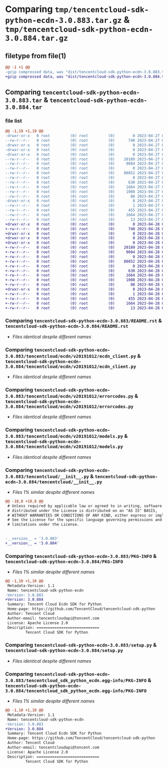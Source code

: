 # Comparing `tmp/tencentcloud-sdk-python-ecdn-3.0.883.tar.gz` & `tmp/tencentcloud-sdk-python-ecdn-3.0.884.tar.gz`

## filetype from file(1)

```diff
@@ -1 +1 @@
-gzip compressed data, was "dist/tencentcloud-sdk-python-ecdn-3.0.883.tar", last modified: Thu Apr 27 00:31:59 2023, max compression
+gzip compressed data, was "dist/tencentcloud-sdk-python-ecdn-3.0.884.tar", last modified: Fri Apr 28 02:18:41 2023, max compression
```

## Comparing `tencentcloud-sdk-python-ecdn-3.0.883.tar` & `tencentcloud-sdk-python-ecdn-3.0.884.tar`

### file list

```diff
@@ -1,19 +1,19 @@
-drwxr-xr-x   0 root         (0) root         (0)        0 2023-04-27 00:31:59.000000 tencentcloud-sdk-python-ecdn-3.0.883/
--rw-r--r--   0 root         (0) root         (0)      740 2023-04-27 00:31:59.000000 tencentcloud-sdk-python-ecdn-3.0.883/README.rst
-drwxr-xr-x   0 root         (0) root         (0)        0 2023-04-27 00:31:59.000000 tencentcloud-sdk-python-ecdn-3.0.883/tencentcloud/
-drwxr-xr-x   0 root         (0) root         (0)        0 2023-04-27 00:31:59.000000 tencentcloud-sdk-python-ecdn-3.0.883/tencentcloud/ecdn/
-drwxr-xr-x   0 root         (0) root         (0)        0 2023-04-27 00:31:59.000000 tencentcloud-sdk-python-ecdn-3.0.883/tencentcloud/ecdn/v20191012/
--rw-r--r--   0 root         (0) root         (0)    20189 2023-04-27 00:31:59.000000 tencentcloud-sdk-python-ecdn-3.0.883/tencentcloud/ecdn/v20191012/ecdn_client.py
--rw-r--r--   0 root         (0) root         (0)     9084 2023-04-27 00:31:59.000000 tencentcloud-sdk-python-ecdn-3.0.883/tencentcloud/ecdn/v20191012/errorcodes.py
--rw-r--r--   0 root         (0) root         (0)        0 2023-04-27 00:31:59.000000 tencentcloud-sdk-python-ecdn-3.0.883/tencentcloud/ecdn/v20191012/__init__.py
--rw-r--r--   0 root         (0) root         (0)    80852 2023-04-27 00:31:59.000000 tencentcloud-sdk-python-ecdn-3.0.883/tencentcloud/ecdn/v20191012/models.py
--rw-r--r--   0 root         (0) root         (0)        0 2023-04-27 00:31:59.000000 tencentcloud-sdk-python-ecdn-3.0.883/tencentcloud/ecdn/__init__.py
--rw-r--r--   0 root         (0) root         (0)      630 2023-04-27 00:31:59.000000 tencentcloud-sdk-python-ecdn-3.0.883/tencentcloud/__init__.py
--rw-r--r--   0 root         (0) root         (0)     1664 2023-04-27 00:31:59.000000 tencentcloud-sdk-python-ecdn-3.0.883/PKG-INFO
--rw-r--r--   0 root         (0) root         (0)     1008 2023-04-27 00:31:59.000000 tencentcloud-sdk-python-ecdn-3.0.883/setup.py
--rw-r--r--   0 root         (0) root         (0)       88 2023-04-27 00:31:59.000000 tencentcloud-sdk-python-ecdn-3.0.883/setup.cfg
-drwxr-xr-x   0 root         (0) root         (0)        0 2023-04-27 00:31:59.000000 tencentcloud-sdk-python-ecdn-3.0.883/tencentcloud_sdk_python_ecdn.egg-info/
--rw-r--r--   0 root         (0) root         (0)        1 2023-04-27 00:31:59.000000 tencentcloud-sdk-python-ecdn-3.0.883/tencentcloud_sdk_python_ecdn.egg-info/dependency_links.txt
--rw-r--r--   0 root         (0) root         (0)      455 2023-04-27 00:31:59.000000 tencentcloud-sdk-python-ecdn-3.0.883/tencentcloud_sdk_python_ecdn.egg-info/SOURCES.txt
--rw-r--r--   0 root         (0) root         (0)     1664 2023-04-27 00:31:59.000000 tencentcloud-sdk-python-ecdn-3.0.883/tencentcloud_sdk_python_ecdn.egg-info/PKG-INFO
--rw-r--r--   0 root         (0) root         (0)       13 2023-04-27 00:31:59.000000 tencentcloud-sdk-python-ecdn-3.0.883/tencentcloud_sdk_python_ecdn.egg-info/top_level.txt
+drwxr-xr-x   0 root         (0) root         (0)        0 2023-04-28 02:18:41.000000 tencentcloud-sdk-python-ecdn-3.0.884/
+-rw-r--r--   0 root         (0) root         (0)      740 2023-04-28 02:18:40.000000 tencentcloud-sdk-python-ecdn-3.0.884/README.rst
+drwxr-xr-x   0 root         (0) root         (0)        0 2023-04-28 02:18:41.000000 tencentcloud-sdk-python-ecdn-3.0.884/tencentcloud/
+drwxr-xr-x   0 root         (0) root         (0)        0 2023-04-28 02:18:41.000000 tencentcloud-sdk-python-ecdn-3.0.884/tencentcloud/ecdn/
+drwxr-xr-x   0 root         (0) root         (0)        0 2023-04-28 02:18:41.000000 tencentcloud-sdk-python-ecdn-3.0.884/tencentcloud/ecdn/v20191012/
+-rw-r--r--   0 root         (0) root         (0)    20189 2023-04-28 02:18:40.000000 tencentcloud-sdk-python-ecdn-3.0.884/tencentcloud/ecdn/v20191012/ecdn_client.py
+-rw-r--r--   0 root         (0) root         (0)     9084 2023-04-28 02:18:40.000000 tencentcloud-sdk-python-ecdn-3.0.884/tencentcloud/ecdn/v20191012/errorcodes.py
+-rw-r--r--   0 root         (0) root         (0)        0 2023-04-28 02:18:40.000000 tencentcloud-sdk-python-ecdn-3.0.884/tencentcloud/ecdn/v20191012/__init__.py
+-rw-r--r--   0 root         (0) root         (0)    80852 2023-04-28 02:18:40.000000 tencentcloud-sdk-python-ecdn-3.0.884/tencentcloud/ecdn/v20191012/models.py
+-rw-r--r--   0 root         (0) root         (0)        0 2023-04-28 02:18:40.000000 tencentcloud-sdk-python-ecdn-3.0.884/tencentcloud/ecdn/__init__.py
+-rw-r--r--   0 root         (0) root         (0)      630 2023-04-28 02:18:40.000000 tencentcloud-sdk-python-ecdn-3.0.884/tencentcloud/__init__.py
+-rw-r--r--   0 root         (0) root         (0)     1664 2023-04-28 02:18:41.000000 tencentcloud-sdk-python-ecdn-3.0.884/PKG-INFO
+-rw-r--r--   0 root         (0) root         (0)     1008 2023-04-28 02:18:40.000000 tencentcloud-sdk-python-ecdn-3.0.884/setup.py
+-rw-r--r--   0 root         (0) root         (0)       88 2023-04-28 02:18:41.000000 tencentcloud-sdk-python-ecdn-3.0.884/setup.cfg
+drwxr-xr-x   0 root         (0) root         (0)        0 2023-04-28 02:18:41.000000 tencentcloud-sdk-python-ecdn-3.0.884/tencentcloud_sdk_python_ecdn.egg-info/
+-rw-r--r--   0 root         (0) root         (0)        1 2023-04-28 02:18:41.000000 tencentcloud-sdk-python-ecdn-3.0.884/tencentcloud_sdk_python_ecdn.egg-info/dependency_links.txt
+-rw-r--r--   0 root         (0) root         (0)      455 2023-04-28 02:18:41.000000 tencentcloud-sdk-python-ecdn-3.0.884/tencentcloud_sdk_python_ecdn.egg-info/SOURCES.txt
+-rw-r--r--   0 root         (0) root         (0)     1664 2023-04-28 02:18:41.000000 tencentcloud-sdk-python-ecdn-3.0.884/tencentcloud_sdk_python_ecdn.egg-info/PKG-INFO
+-rw-r--r--   0 root         (0) root         (0)       13 2023-04-28 02:18:41.000000 tencentcloud-sdk-python-ecdn-3.0.884/tencentcloud_sdk_python_ecdn.egg-info/top_level.txt
```

### Comparing `tencentcloud-sdk-python-ecdn-3.0.883/README.rst` & `tencentcloud-sdk-python-ecdn-3.0.884/README.rst`

 * *Files identical despite different names*

### Comparing `tencentcloud-sdk-python-ecdn-3.0.883/tencentcloud/ecdn/v20191012/ecdn_client.py` & `tencentcloud-sdk-python-ecdn-3.0.884/tencentcloud/ecdn/v20191012/ecdn_client.py`

 * *Files identical despite different names*

### Comparing `tencentcloud-sdk-python-ecdn-3.0.883/tencentcloud/ecdn/v20191012/errorcodes.py` & `tencentcloud-sdk-python-ecdn-3.0.884/tencentcloud/ecdn/v20191012/errorcodes.py`

 * *Files identical despite different names*

### Comparing `tencentcloud-sdk-python-ecdn-3.0.883/tencentcloud/ecdn/v20191012/models.py` & `tencentcloud-sdk-python-ecdn-3.0.884/tencentcloud/ecdn/v20191012/models.py`

 * *Files identical despite different names*

### Comparing `tencentcloud-sdk-python-ecdn-3.0.883/tencentcloud/__init__.py` & `tencentcloud-sdk-python-ecdn-3.0.884/tencentcloud/__init__.py`

 * *Files 1% similar despite different names*

```diff
@@ -10,8 +10,8 @@
 # Unless required by applicable law or agreed to in writing, software
 # distributed under the License is distributed on an "AS IS" BASIS,
 # WITHOUT WARRANTIES OR CONDITIONS OF ANY KIND, either express or implied.
 # See the License for the specific language governing permissions and
 # limitations under the License.
 
 
-__version__ = '3.0.883'
+__version__ = '3.0.884'
```

### Comparing `tencentcloud-sdk-python-ecdn-3.0.883/PKG-INFO` & `tencentcloud-sdk-python-ecdn-3.0.884/PKG-INFO`

 * *Files 1% similar despite different names*

```diff
@@ -1,10 +1,10 @@
 Metadata-Version: 1.1
 Name: tencentcloud-sdk-python-ecdn
-Version: 3.0.883
+Version: 3.0.884
 Summary: Tencent Cloud Ecdn SDK for Python
 Home-page: https://github.com/TencentCloud/tencentcloud-sdk-python
 Author: Tencent Cloud
 Author-email: tencentcloudapi@tencent.com
 License: Apache License 2.0
 Description: ============================
         Tencent Cloud SDK for Python
```

### Comparing `tencentcloud-sdk-python-ecdn-3.0.883/setup.py` & `tencentcloud-sdk-python-ecdn-3.0.884/setup.py`

 * *Files identical despite different names*

### Comparing `tencentcloud-sdk-python-ecdn-3.0.883/tencentcloud_sdk_python_ecdn.egg-info/PKG-INFO` & `tencentcloud-sdk-python-ecdn-3.0.884/tencentcloud_sdk_python_ecdn.egg-info/PKG-INFO`

 * *Files 1% similar despite different names*

```diff
@@ -1,10 +1,10 @@
 Metadata-Version: 1.1
 Name: tencentcloud-sdk-python-ecdn
-Version: 3.0.883
+Version: 3.0.884
 Summary: Tencent Cloud Ecdn SDK for Python
 Home-page: https://github.com/TencentCloud/tencentcloud-sdk-python
 Author: Tencent Cloud
 Author-email: tencentcloudapi@tencent.com
 License: Apache License 2.0
 Description: ============================
         Tencent Cloud SDK for Python
```


